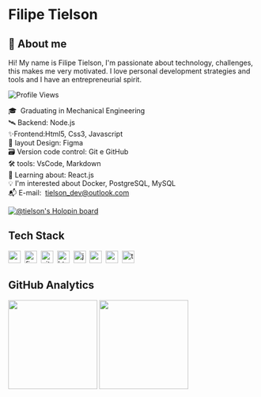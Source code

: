 
# Filipe Tielson
## 🚀 About me


Hi! My name is Filipe Tielson, I'm passionate about technology, challenges, this makes me very motivated. I love personal development strategies and tools and I have an entrepreneurial spirit.






![Profile Views](https://komarev.com/ghpvc/?username=Tielson&theme=default&color=blue&style=flat&label=Profile+Views)


🎓 &nbsp;Graduating in Mechanical Engineering
<br/>🛰 Backend: Node.js
<br/>✨Frontend:Html5, Css3, Javascript
<br/>🎨 layout Design: Figma
<br/>🗃️ Version code control: Git e GitHub
<br/>🛠️ tools: VsCode, Markdown
<br/>🌱&nbsp;Learning about: React.js
<br/>💡&nbsp;I'm interested about Docker, PostgreSQL, MySQL
<br/>📬 E-mail: &nbsp;[tielson_dev@outlook.com](mailto:tielson_dev@outlook.com)

[![@tielson's Holopin board](https://holopin.me/tielson)](https://holopin.io/@tielson)

## Tech Stack
<img src="https://img.shields.io/badge/Css3-05122A?style=flat&logo=css3" alt="css3 Badge" height="25">&nbsp;
<img src="https://img.shields.io/badge/Figma-05122A?style=flat&logo=figma" alt="figma Badge" height="25">&nbsp;
<img src="https://img.shields.io/badge/Git-05122A?style=flat&logo=git" alt="git Badge" height="25">&nbsp;
<img src="https://img.shields.io/badge/Html5-05122A?style=flat&logo=html5" alt="html5 Badge" height="25">&nbsp;
<img src="https://img.shields.io/badge/Javascript-05122A?style=flat&logo=javascript" alt="javascript Badge" height="25">&nbsp;
<img src="https://img.shields.io/badge/Nodejs-05122A?style=flat&logo=node.js" alt="nodejs Badge" height="25">&nbsp;
<img src="https://img.shields.io/badge/React-05122A?style=flat&logo=react" alt="react Badge" height="25">&nbsp;
<img src="https://img.shields.io/badge/Typescript-05122A?style=flat&logo=typescript" alt="typescript Badge" height="25">&nbsp;

## GitHub Analytics
<div>
<img height="180em" src="https://github-readme-stats.vercel.app/api?username=Tielson&theme=default&show_icons=true&count_private=true">
<img height="180em" src="https://github-readme-stats.vercel.app/api/top-langs/?username=Tielson&theme=default&layout=compact&langs_count=5">
</div>


